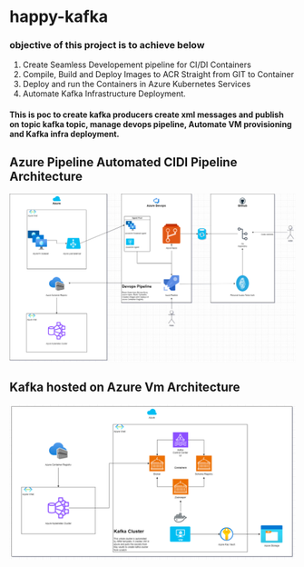 # happy-kafka
### objective of this project is to achieve below
1) Create Seamless Developement pipeline for CI/DI Containers
2) Compile, Build and Deploy Images to ACR Straight from GIT to Container
3) Deploy and run the Containers in Azure Kubernetes Services
4) Automate Kafka Infrastructure Deployment.

#### This is poc to create kafka producers create xml messages and publish on topic kafka topic, manage devops pipeline, Automate VM provisioning and Kafka infra deployment.

## Azure Pipeline Automated CIDI Pipeline Architecture
![AzurePipeline](./azureInfra/Diagrams/Final%20CIDI%20Architecture%20Diagram.png)

## Kafka hosted on Azure Vm Architecture
![AzurePipeline](./azureInfra/Diagrams/Kafka%20Architecture.drawio.png)
